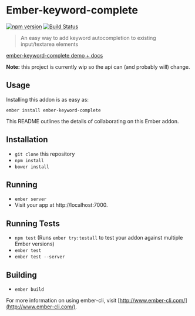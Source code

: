 # Ember-keyword-complete

[![npm version](https://badge.fury.io/js/ember-keyword-complete.svg)](https://badge.fury.io/js/ember-keyword-complete) [![Build Status](https://travis-ci.org/makepanic/ember-keyword-complete.svg?branch=master)](https://travis-ci.org/makepanic/ember-keyword-complete)

> An easy way to add keyword autocompletion to existing input/textarea elements

[ember-keyword-complete demo + docs](http://makepanic.github.io/ember-keyword-complete/#/)

__Note:__ this project is currently wip so the api can (and probably will) change.

## Usage

Installing this addon is as easy as:

```
ember install ember-keyword-complete
```

This README outlines the details of collaborating on this Ember addon.

## Installation

* `git clone` this repository
* `npm install`
* `bower install`

## Running

* `ember server`
* Visit your app at http://localhost:7000.

## Running Tests

* `npm test` (Runs `ember try:testall` to test your addon against multiple Ember versions)
* `ember test`
* `ember test --server`

## Building

* `ember build`

For more information on using ember-cli, visit [http://www.ember-cli.com/](http://www.ember-cli.com/).
